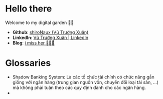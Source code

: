# Hello there

Welcome to my digital garden 🥹🥹
   
- **Github**: [shiroNaux (Vũ Trường Xuân)](https://github.com/shiroNaux)
- **LinkedIn**: [Vũ Trường Xuân | LinkedIn](https://www.linkedin.com/in/naux/)
- **Blog**: [i miss her 🥹🥹🥹](https://blog.nauxs.com/)

# Glossaries

- Shadow Banking System: Là các tổ chức tài chính có chức năng gần giống với ngân hàng (trung gian nguồn vốn, chuyển đổi loại tài sản, ...) mà không phải tuân theo các quy định dành cho các ngân hàng.
- 
